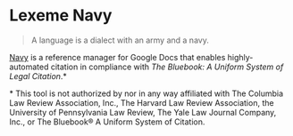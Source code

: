 # Lexeme Navy

> A language is a dialect with an army and a navy.

[Navy](https://github.com/lexeme-dev/navy) is a reference manager for Google Docs that enables highly-automated citation in compliance with *The Bluebook: A Uniform System of Legal Citation*.*


\* This tool is not authorized by nor in any way affiliated with The Columbia Law Review Association, Inc., The Harvard Law Review Association, the University of Pennsylvania Law Review, The Yale Law Journal Company, Inc., or The Bluebook® A Uniform System of Citation.
